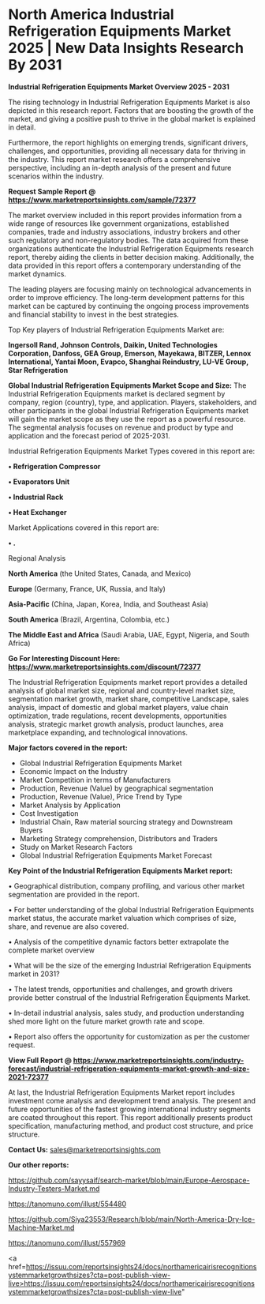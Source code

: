 # North America Industrial Refrigeration Equipments Market 2025 | New Data Insights Research By 2031

<Strong> Industrial Refrigeration Equipments Market Overview 2025 - 2031</strong>

The rising technology in Industrial Refrigeration Equipments Market is also depicted in this research report. Factors that are boosting the growth of the market, and giving a positive push to thrive in the global market is explained in detail.

Furthermore, the report highlights on emerging trends, significant drivers, challenges, and opportunities, providing all necessary data for thriving in the industry. This report market research offers a comprehensive perspective, including an in-depth analysis of the present and future scenarios within the industry.

<strong>Request Sample Report @ <a href=https://www.marketreportsinsights.com/sample/72377>https://www.marketreportsinsights.com/sample/72377</a></strong>

The market overview included in this report provides information from a wide range of resources like government organizations, established companies, trade and industry associations, industry brokers and other such regulatory and non-regulatory bodies. The data acquired from these organizations authenticate the Industrial Refrigeration Equipments research report, thereby aiding the clients in better decision making. Additionally, the data provided in this report offers a contemporary understanding of the market dynamics.

The leading players are focusing mainly on technological advancements in order to improve efficiency. The long-term development patterns for this market can be captured by continuing the ongoing process improvements and financial stability to invest in the best strategies.

Top Key players of Industrial Refrigeration Equipments Market are:

<strong>Ingersoll Rand, Johnson Controls, Daikin, United Technologies Corporation, Danfoss, GEA Group, Emerson, Mayekawa, BITZER, Lennox International, Yantai Moon, Evapco, Shanghai Reindustry, LU-VE Group, Star Refrigeration</strong>

<strong><b>Global Industrial Refrigeration Equipments Market Scope and Size:</b></strong>
The Industrial Refrigeration Equipments market is declared segment by company, region (country), type, and application. Players, stakeholders, and other participants in the global Industrial Refrigeration Equipments market will gain the market scope as they use the report as a powerful resource. The segmental analysis focuses on revenue and product by type and application and the forecast period of 2025-2031.

Industrial Refrigeration Equipments Market Types covered in this report are:

<strong>• Refrigeration Compressor

• Evaporators Unit

• Industrial Rack

• Heat Exchanger</strong>

Market Applications covered in this report are:

<strong>• .</strong> 

Regional Analysis

<strong>North America</strong> (the United States, Canada, and Mexico)

<strong>Europe</strong> (Germany, France, UK, Russia, and Italy)

<strong>Asia-Pacific</strong> (China, Japan, Korea, India, and Southeast Asia)

<strong>South America</strong> (Brazil, Argentina, Colombia, etc.)

<strong>The Middle East and Africa</strong> (Saudi Arabia, UAE, Egypt, Nigeria, and South Africa)

<strong>Go For Interesting Discount Here: <a href=https://www.marketreportsinsights.com/discount/72377>https://www.marketreportsinsights.com/discount/72377</a></strong>

The Industrial Refrigeration Equipments market report provides a detailed analysis of global market size, regional and country-level market size, segmentation market growth, market share, competitive Landscape, sales analysis, impact of domestic and global market players, value chain optimization, trade regulations, recent developments, opportunities analysis, strategic market growth analysis, product launches, area marketplace expanding, and technological innovations.

<strong><b>Major factors covered in the report:</b></strong>
<ul>
  <li>Global Industrial Refrigeration Equipments Market </li>
  <li>Economic Impact on the Industry</li>
  <li>Market Competition in terms of Manufacturers</li>
  <li>Production, Revenue (Value) by geographical segmentation</li>
  <li>Production, Revenue (Value), Price Trend by Type</li>
  <li>Market Analysis by Application</li>
  <li>Cost Investigation</li>
  <li>Industrial Chain, Raw material sourcing strategy and Downstream Buyers</li>
  <li>Marketing Strategy comprehension, Distributors and Traders</li>
  <li>Study on Market Research Factors</li>
  <li>Global Industrial Refrigeration Equipments Market Forecast</li>
</ul>

<strong><b>Key Point of the Industrial Refrigeration Equipments Market report:</b></strong>

• Geographical distribution, company profiling, and various other market segmentation are provided in the report.

• For better understanding of the global Industrial Refrigeration Equipments market status, the accurate market valuation which comprises of size, share, and revenue are also covered.

• Analysis of the competitive dynamic factors better extrapolate the complete market overview

• What will be the size of the emerging Industrial Refrigeration Equipments market in 2031?

• The latest trends, opportunities and challenges, and growth drivers provide better construal of the Industrial Refrigeration Equipments Market.

• In-detail industrial analysis, sales study, and production understanding shed more light on the future market growth rate and scope.

• Report also offers the opportunity for customization as per the customer request.

<strong><b>View Full Report @ <a href=https://www.marketreportsinsights.com/industry-forecast/industrial-refrigeration-equipments-market-growth-and-size-2021-72377>https://www.marketreportsinsights.com/industry-forecast/industrial-refrigeration-equipments-market-growth-and-size-2021-72377</a></b></strong>


At last, the Industrial Refrigeration Equipments Market report includes investment come analysis and development trend analysis. The present and future opportunities of the fastest growing international industry segments are coated throughout this report. This report additionally presents product specification, manufacturing method, and product cost structure, and price structure.

<strong>Contact Us:</strong>
sales@marketreportsinsights.com

<strong>Our other reports:</strong>

<a href=https://github.com/sayysaif/search-market/blob/main/Europe-Aerospace-Industry-Testers-Market.md>https://github.com/sayysaif/search-market/blob/main/Europe-Aerospace-Industry-Testers-Market.md</a>

<a href=https://tanomuno.com/illust/554480>https://tanomuno.com/illust/554480</a>

<a href=https://github.com/Siya23553/Research/blob/main/North-America-Dry-Ice-Machine-Market.md>https://github.com/Siya23553/Research/blob/main/North-America-Dry-Ice-Machine-Market.md</a>

<a href=https://tanomuno.com/illust/557969>https://tanomuno.com/illust/557969</a>

<a href=https://issuu.com/reportsinsights24/docs/northamericairisrecognitionsystemmarketgrowthsizes?cta=post-publish-view-live>https://issuu.com/reportsinsights24/docs/northamericairisrecognitionsystemmarketgrowthsizes?cta=post-publish-view-live</a>"
